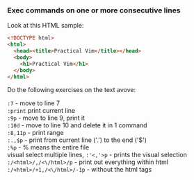### Exec commands on one or more consecutive lines

Look at this HTML sample:

```html
<!DOCTYPE html>
<html>
  <head><title>Practical Vim</title></head>
  <body>
    <h1>Practical Vim</h1>
  </body>
</html>
```

Do the following exercises on the text avove:

`:7` - move to line 7  
`:print` print current line  
`:9p` - move to line 9, print it  
`:10d` - move to line 10 and delete it in 1 command  
`:8,11p` - print range  
`:.,$p` - print from current line ('.') to the end ('$')  
`:%p` - % means the entire file  
visual select multiple lines, `:'<,'>p` - prints the visual selection  
`:/<html>/,/<\/html>/p` - print out everything within html  
`:/<html>/+1,/<\/html>/-1p` - without the html tags  
